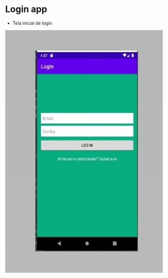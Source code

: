 # Login app 

- Tela inicial de login

<div align="center">
<img src="./login.jpg" width="700px">
</div>